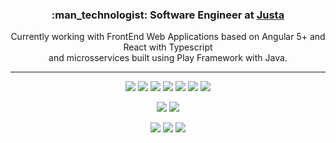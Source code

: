 <h3 align=center>
  :man_technologist: Software Engineer at <a href="https://www.justa.com.vc">Justa</a>
</h3>
<p align=center>
  Currently working with FrontEnd Web Applications based on Angular 5+ and React with Typescript<br/>and microsservices built using Play Framework with Java.
</p>

----------------------

<p align=center>
  <img src="https://img.shields.io/badge/-Angular-DD0031?style=flat-square&logo=angular&logoColor=white">
  <img src="https://img.shields.io/badge/-React-61DAFB?style=flat-square&logo=react&logoColor=black">
  <img src="https://img.shields.io/badge/-Next.js-000000?style=flat-square&logo=next.js&logoColor=white">
  <img src="https://img.shields.io/badge/-Jest-C21325?style=flat-square&logo=jest&logoColor=white">
  <img src="https://img.shields.io/badge/-Testing%20Library-E33332?style=flat-square&logo=testing-library&logoColor=white">
  <img src="https://img.shields.io/badge/-Styled%20Components-DB7093?style=flat-square&logo=styled-components&logoColor=white">
  <img src="https://img.shields.io/badge/-Tailwind-38B2AC?style=flat-square&logo=tailwind-css&logoColor=white">
</p>

<p align=center>
  <img src="https://img.shields.io/badge/-TypeScript-007ACC?style=flat-square&logo=typescript&logoColor=white">
  <img src="https://img.shields.io/badge/-RxJS-B7178C?style=flat-square&logo=reactivex&logoColor=white">
</p>

<p align=center>
  <img src="https://img.shields.io/badge/-Java-007396?style=flat-square&logo=java&logoColor=white">
  <img src="https://img.shields.io/badge/-NestJs-E0234E?style=flat-square&logo=nestjs&logoColor=white">
  <!-- <img src="https://img.shields.io/badge/-Kotlin-0095D5?style=flat-square&logo=kotlin&logoColor=white"> -->
  <img src="https://img.shields.io/badge/-PostgreSQL-336791?style=flat-square&logo=postgresql&logoColor=white">
  <!-- <img src="https://img.shields.io/badge/-Firebase-FFCA28?style=flat-square&logo=firebase&logoColor=black"> -->
  <!-- <img src="https://img.shields.io/badge/-Swagger-85EA2D?style=flat-square&logo=swagger&logoColor=black"> -->
</p>

<!-- ![Webpack Badge](https://img.shields.io/badge/-Webpack-8DD6F9?style=flat-square&logo=webpack&logoColor=black) -->
<!-- ![Storybook Badge](https://img.shields.io/badge/-Storybook-FF4785?style=flat-square&logo=storybook&logoColor=white) -->
